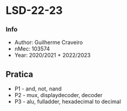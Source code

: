 # LSD-22-23

### Info
 - Author: Guilherme Craveiro
 - nMec: 103574
 - Year: 2020/2021 + 2022/2023

## Pratica
 - P1 - and, not, nand
 - P2 - mux, displaydecoder, decoder
 - P3 - alu, fulladder, hexadecimal to decimal